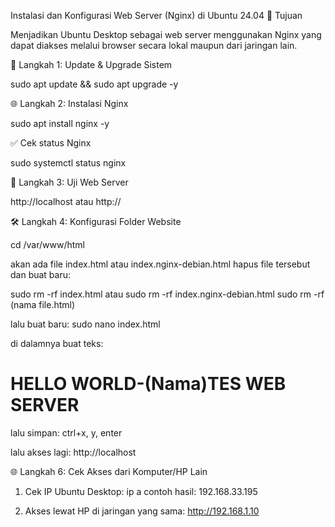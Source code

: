 Instalasi dan Konfigurasi Web Server (Nginx) di Ubuntu 24.04
🎯 Tujuan

Menjadikan Ubuntu Desktop sebagai web server menggunakan Nginx yang dapat diakses melalui browser secara lokal maupun dari jaringan lain.

🔌 Langkah 1: Update & Upgrade Sistem

sudo apt update && sudo apt upgrade -y

🌐 Langkah 2: Instalasi Nginx

sudo apt install nginx -y

✅ Cek status Nginx

sudo systemctl status nginx

🔎 Langkah 3: Uji Web Server

http://localhost
atau
http://<IP-kamu>

🛠️ Langkah 4: Konfigurasi Folder Website

cd /var/www/html

akan ada file index.html atau index.nginx-debian.html
hapus file tersebut dan buat baru:

sudo rm -rf index.html
atau
sudo rm -rf index.nginx-debian.html
sudo rm -rf (nama file.html)

lalu buat baru:
sudo nano index.html

di dalamnya buat teks:
<h1>HELLO WORLD-(Nama)TES WEB SERVER</h1>
lalu simpan: ctrl+x, y, enter

lalu akses lagi:
http://localhost

🌐 Langkah 6: Cek Akses dari Komputer/HP Lain

1. Cek IP Ubuntu Desktop:
ip a
contoh hasil: 192.168.33.195

2. Akses lewat HP di jaringan yang sama:
http://192.168.1.10

